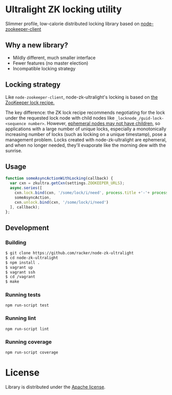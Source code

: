 # Ultralight ZK locking utility

Slimmer profile, low-calorie distributed locking library based on [node-zookeeper-client](https://github.com/racker/node-zookeeper-client)

## Why a new library?

* Mildly different, much smaller interface
* Fewer features (no master election)
* Incompatible locking strategy

## Locking strategy

Like `node-zookeeper-client`, node-zk-ultralight's locking is based on [the ZooKeeper lock recipe.](http://zookeeper.apache.org/doc/trunk/recipes.html#sc_recipes_Locks)

The key difference: the ZK lock recipe recommends negotiating for the lock under the requested lock node with child nodes like `_locknode_/guid-lock-<sequence number>`. However, [ephemeral nodes may not have children](http://zookeeper.apache.org/doc/r3.2.1/zookeeperProgrammers.html#Ephemeral+Nodes), so applications with a large number of unique locks, especially a monotonically increasing number of locks (such as locking on a unique timestamp), pose a management problem. Locks created with node-zk-ultralight are ephemeral, and when no longer needed, they'll evaporate like the morning dew with the sunrise.

## Usage

```javascript
function someAsyncActionWithLocking(callback) {
  var cxn = zkultra.getCxn(settings.ZOOKEEPER_URLS);
  async.series([
    cxn.lock.bind(cxn, '/some/lock/i/need', process.title +'-'+ process.pid),
    someAsyncAction,
    cxn.unlock.bind(cxn, '/some/lock/i/need')
  ], callback);
};
```

## Development

### Building

```bash
$ git clone https://github.com/racker/node-zk-ultralight
$ cd node-zk-ultralight
$ npm install .
$ vagrant up
$ vagrant ssh
$ cd /vagrant
$ make
```

### Running tests

`npm run-script test`

### Running lint

`npm run-script lint`

### Running coverage

`npm run-script coverage`

# License

Library is distributed under the [Apache license](http://www.apache.org/licenses/LICENSE-2.0.html).
